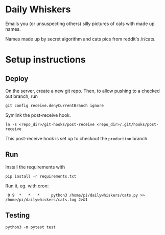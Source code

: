 Daily Whiskers
==============

Emails you (or unsuspecting others) silly pictures of cats with made up names.

Names made up by secret algorithm and cats pics from reddit's /r/cats.

# Setup instructions #

## Deploy ##

On the server, create a new git repo.  Then, to allow pushing to a checked out branch, run

```
git config receive.denyCurrentBranch ignore
```

Symlink the post-receive hook.

```ln -s <repo_dir>/git-hooks/post-receive <repo_dir>/.git/hooks/post-receive```

This post-receive hook is set up to checkout the ```production``` branch.

## Run ##

Install the requirements with 

```pip install -r requirements.txt```

Run it, eg. with cron:

``` 0 9  *   *   *     python3 /home/pi/dailywhiskers/cats.py >> /home/pi/dailywhiskers/cats.log 2>&1```

## Testing ##

```python3 -m pytest test```
